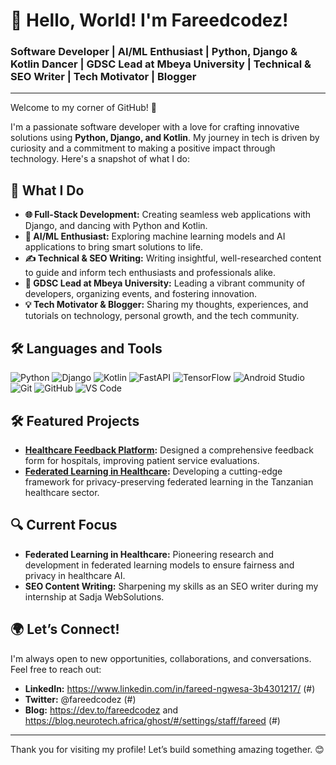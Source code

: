 # 👋 Hello, World! I'm Fareedcodez!

### **Software Developer | AI/ML Enthusiast | Python, Django & Kotlin Dancer | GDSC Lead at Mbeya University | Technical & SEO Writer | Tech Motivator | Blogger**

---

Welcome to my corner of GitHub! 🚀

I'm a passionate software developer with a love for crafting innovative solutions using **Python, Django, and Kotlin**. My journey in tech is driven by curiosity and a commitment to making a positive impact through technology. Here's a snapshot of what I do:

## 🌟 **What I Do**

- **🌐 Full-Stack Development:** Creating seamless web applications with Django, and dancing with Python and Kotlin.
- **🤖 AI/ML Enthusiast:** Exploring machine learning models and AI applications to bring smart solutions to life.
- **✍️ Technical & SEO Writing:** Writing insightful, well-researched content to guide and inform tech enthusiasts and professionals alike.
- **💼 GDSC Lead at Mbeya University:** Leading a vibrant community of developers, organizing events, and fostering innovation.
- **💡 Tech Motivator & Blogger:** Sharing my thoughts, experiences, and tutorials on technology, personal growth, and the tech community.

## 🛠️ **Languages and Tools**

![Python](https://img.shields.io/badge/Python-3776AB?style=for-the-badge&logo=python&logoColor=white)
![Django](https://img.shields.io/badge/Django-092E20?style=for-the-badge&logo=django&logoColor=white)
![Kotlin](https://img.shields.io/badge/Kotlin-0095D5?style=for-the-badge&logo=kotlin&logoColor=white)
![FastAPI](https://img.shields.io/badge/FastAPI-009688?style=for-the-badge&logo=fastapi&logoColor=white)
![TensorFlow](https://img.shields.io/badge/TensorFlow-FF6F00?style=for-the-badge&logo=tensorflow&logoColor=white)
![Android Studio](https://img.shields.io/badge/Android_Studio-3DDC84?style=for-the-badge&logo=android-studio&logoColor=white)
![Git](https://img.shields.io/badge/Git-F05032?style=for-the-badge&logo=git&logoColor=white)
![GitHub](https://img.shields.io/badge/GitHub-181717?style=for-the-badge&logo=github&logoColor=white)
![VS Code](https://img.shields.io/badge/VS%20Code-007ACC?style=for-the-badge&logo=visual-studio-code&logoColor=white)


## 🛠️ **Featured Projects**

- **[Healthcare Feedback Platform](#):** Designed a comprehensive feedback form for hospitals, improving patient service evaluations.
- **[Federated Learning in Healthcare](#):** Developing a cutting-edge framework for privacy-preserving federated learning in the Tanzanian healthcare sector.

## 🔍 **Current Focus**

- **Federated Learning in Healthcare:** Pioneering research and development in federated learning models to ensure fairness and privacy in healthcare AI.
- **SEO Content Writing:** Sharpening my skills as an SEO writer during my internship at Sadja WebSolutions.

## 🌍 **Let’s Connect!**

I'm always open to new opportunities, collaborations, and conversations. Feel free to reach out:

- **LinkedIn:** https://www.linkedin.com/in/fareed-ngwesa-3b4301217/ (#)
- **Twitter:** @fareedcodez (#)
- **Blog:** https://dev.to/fareedcodez and https://blog.neurotech.africa/ghost/#/settings/staff/fareed (#)

---

Thank you for visiting my profile! Let’s build something amazing together. 😊
